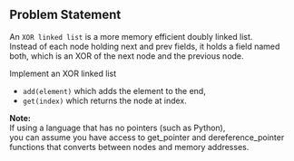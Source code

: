 Problem Statement
----

An `XOR linked list` is a more memory efficient doubly linked list.  
Instead of each node holding next and prev fields, it holds a field named both, which is an XOR of the next node and the previous node.  

Implement an XOR linked list  
- `add(element)` which adds the element to the end,  
- `get(index)` which returns the node at index.

**Note:**  
If using a language that has no pointers (such as Python),  
you can assume you have access to get_pointer and dereference_pointer functions that converts between nodes and memory addresses.